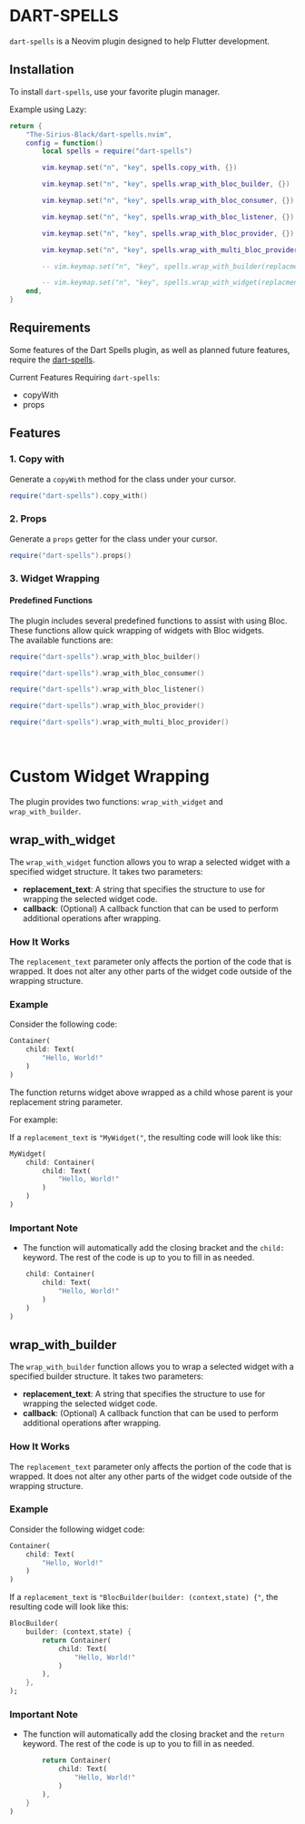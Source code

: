 # DART-SPELLS

`dart-spells` is a Neovim plugin designed to help Flutter development.

## Installation

To install `dart-spells`, use your favorite plugin manager. 

Example using Lazy:

```lua
return {
	"The-Sirius-Black/dart-spells.nvim",
	config = function()
		local spells = require("dart-spells")

		vim.keymap.set("n", "key", spells.copy_with, {})

		vim.keymap.set("n", "key", spells.wrap_with_bloc_builder, {})

		vim.keymap.set("n", "key", spells.wrap_with_bloc_consumer, {})

		vim.keymap.set("n", "key", spells.wrap_with_bloc_listener, {})

		vim.keymap.set("n", "key", spells.wrap_with_bloc_provider, {})

		vim.keymap.set("n", "key", spells.wrap_with_multi_bloc_provider, {})

		-- vim.keymap.set("n", "key", spells.wrap_with_builder(replacment_text, callback), {})

		-- vim.keymap.set("n", "key", spells.wrap_with_widget(replacment_text, callback), {})
	end,
}
```
## Requirements
Some features of the Dart Spells plugin, as well as planned future features,
require the [dart-spells](https://github.com/The-Sirius-Black/dart-spells).

Current Features Requiring `dart-spells`:
- copyWith
- props 

## Features

### 1. Copy with

Generate a `copyWith` method for the class under your cursor.

```lua
require("dart-spells").copy_with()
```

### 2. Props

Generate a `props` getter for the class under your cursor.

```lua
require("dart-spells").props()
```

### 3. Widget Wrapping       

#### Predefined Functions 

The plugin includes several predefined functions to assist with using Bloc.<br>
These functions allow quick wrapping of widgets with Bloc widgets.<br>
The available functions are:

```lua
require("dart-spells").wrap_with_bloc_builder()
```

```lua
require("dart-spells").wrap_with_bloc_consumer()
```

```lua
require("dart-spells").wrap_with_bloc_listener()
```

```lua
require("dart-spells").wrap_with_bloc_provider()
```

```lua
require("dart-spells").wrap_with_multi_bloc_provider()
```
<br>

# Custom Widget Wrapping

The plugin provides two functions: `wrap_with_widget` and `wrap_with_builder`.

## wrap_with_widget

The `wrap_with_widget` function allows you to wrap a selected widget with a specified widget structure. It takes two parameters:

- **replacement_text**: A string that specifies the structure to use for wrapping the selected widget code.
- **callback**: (Optional) A callback function that can be used to perform additional operations after wrapping.

### How It Works

The `replacement_text` parameter only affects the portion of the code that is wrapped. It does not alter any other parts of the widget code outside of the wrapping structure.

### Example

Consider the following  code:

```dart
Container(
    child: Text(
        "Hello, World!"
    )
)
```
The function returns widget above wrapped as a child whose parent is  your replacement string parameter.

For example:

If a `replacement_text` is `"MyWidget("`, the resulting code will look like this:

```dart
MyWidget(
    child: Container(
        child: Text(
            "Hello, World!"
        )
    )
)
```


### Important Note

- The function will automatically add the closing bracket and the `child:` keyword. The rest of the code is up to you to fill in as needed.


```dart
    child: Container(
        child: Text(
            "Hello, World!"
        )
    )
)
```

## wrap_with_builder

The `wrap_with_builder` function allows you to wrap a selected widget with a specified builder structure. It takes two parameters:

- **replacement_text**: A string that specifies the structure to use for wrapping the selected widget code.
- **callback**: (Optional) A callback function that can be used to perform additional operations after wrapping.

### How It Works

The `replacement_text` parameter only affects the portion of the code that is wrapped. It does not alter any other parts of the widget code outside of the wrapping structure.

### Example

Consider the following widget code:

```dart
Container(
    child: Text(
        "Hello, World!"
    )
)
```

If  a `replacement_text` is `"BlocBuilder(builder: (context,state) {"`, the resulting code will look like this:

```dart
BlocBuilder(
    builder: (context,state) {
        return Container(
            child: Text(
                "Hello, World!"
            )   
        ),
    },
);
```

### Important Note

- The function will automatically add the closing bracket and the `return` keyword. The rest of the code is up to you to fill in as needed.


```dart
        return Container(
            child: Text(
                "Hello, World!"
            )
        ),
    }
)
```
